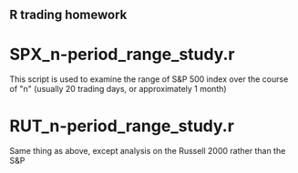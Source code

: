 ## R trading homework

# SPX_n-period_range_study.r
This script is used to examine the range of S&P 500 index over the course of "n" (usually 20 trading days, or approximately 1 month)

# RUT_n-period_range_study.r
Same thing as above, except analysis on the Russell 2000 rather than the S&P





